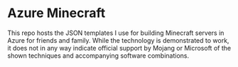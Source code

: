 # Azure Minecraft

This repo hosts the JSON templates I use for building Minecraft servers in Azure for friends and family.  While the technology
is demonstrated to work, it does not in any way indicate official support by Mojang or Microsoft of the shown techniques
and accompanying software combinations.
